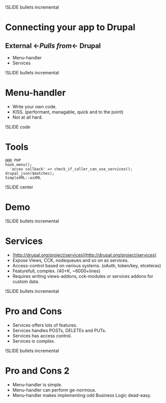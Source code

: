!SLIDE bullets incremental
# Connecting your app to Drupal #
## External &larr;_Pulls from_&larr; Drupal ##
* Menu-handler
* Services

!SLIDE bullets incremental
# Menu-handler #
* Write your own code.
* KISS. (performant, managable, quick and to the point)
* Not at all hard.

!SLIDE code
# Tools #
    @@@ PHP
    hook_menu();
      'acces callback' => check_if_caller_can_use_services();
    drupal_json($matches);
    SimpleXML::asXML

!SLIDE center
# Demo #

!SLIDE bullets incremental
# Services #
* [http://drupal.org/project/services](http://drupal.org/project/services)
* Expose Views, CCK, nodequeues and so on as services.
* Access-control based on various systems. (oAuth, token/key, etceteras)
* Featurefull, complex. (40+K, ~6000+lines)
* Requires writing views-addons, cck-modules or services addons for custom data.

!SLIDE bullets incremental
# Pro and Cons #
* Services offers lots of features.
* Services handles POSTs, DELETEs and PUTs.
* Services has access control.
* Services is complex.

!SLIDE bullets incremental
# Pro and Cons 2 #
* Menu-handler is simple.
* Menu-handler can perform ge-normous.
* Menu-handler makes implementing odd Business Logic dead-easy. 
